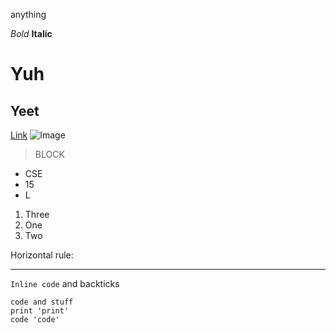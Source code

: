 anything


*Bold*
**Italic**
# Yuh
## Yeet
[Link](https://www.apple.com/)
![Image](https://i.kym-cdn.com/photos/images/newsfeed/001/751/239/602.jpg)
> BLOCK

* CSE
* 15
* L

1. Three
2. One
3. Two

Horizontal rule:

***

`Inline code` and backticks

```
code and stuff
print 'print'
code 'code'
```

